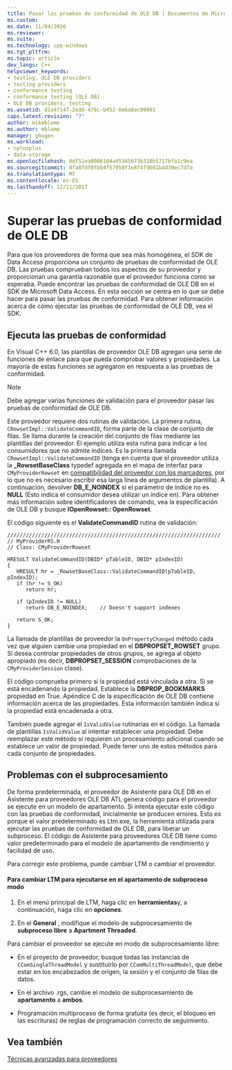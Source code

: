 ```yaml
---
title: Pasar las pruebas de conformidad de OLE DB | Documentos de Microsoft
ms.custom: 
ms.date: 11/04/2016
ms.reviewer: 
ms.suite: 
ms.technology: cpp-windows
ms.tgt_pltfrm: 
ms.topic: article
dev_langs: C++
helpviewer_keywords:
- testing, OLE DB providers
- testing providers
- conformance testing
- conformance testing [OLE DB]
- OLE DB providers, testing
ms.assetid: d1a4f147-2edd-476c-b452-0e6a0ac09891
caps.latest.revision: "7"
author: mikeblome
ms.author: mblome
manager: ghogen
ms.workload:
- cplusplus
- data-storage
ms.openlocfilehash: 0df51ea0086104a45385673b310b5717bfa1c9ea
ms.sourcegitcommit: 8fa8fdf0fbb4f57950f1e8f4f9b81b4d39ec7d7a
ms.translationtype: MT
ms.contentlocale: es-ES
ms.lasthandoff: 12/21/2017
---
```

# <a name="passing-ole-db-conformance-tests"></a>Superar las pruebas de conformidad de OLE DB
Para que los proveedores de forma que sea más homogénea, el SDK de Data Access proporciona un conjunto de pruebas de conformidad de OLE DB. Las pruebas comprueban todos los aspectos de su proveedor y proporcionan una garantía razonable que el proveedor funciona como se esperaba. Puede encontrar las pruebas de conformidad de OLE DB en el SDK de Microsoft Data Access. En esta sección se centra en lo que se debe hacer para pasar las pruebas de conformidad. Para obtener información acerca de cómo ejecutar las pruebas de conformidad de OLE DB, vea el SDK.  
  
## <a name="running-the-conformance-tests"></a>Ejecuta las pruebas de conformidad  
 En Visual C++ 6.0, las plantillas de proveedor OLE DB agregan una serie de funciones de enlace para que pueda comprobar valores y propiedades. La mayoría de estas funciones se agregaron en respuesta a las pruebas de conformidad.  
  
> [!NOTE]
>  Debe agregar varias funciones de validación para el proveedor pasar las pruebas de conformidad de OLE DB.  
  
 Este proveedor requiere dos rutinas de validación. La primera rutina, `CRowsetImpl::ValidateCommandID`, forma parte de la clase de conjunto de filas. Se llama durante la creación del conjunto de filas mediante las plantillas del proveedor. El ejemplo utiliza esta rutina para indicar a los consumidores que no admite índices. Es la primera llamada `CRowsetImpl::ValidateCommandID` (tenga en cuenta que el proveedor utiliza la **_RowsetBaseClass** typedef agregada en el mapa de interfaz para `CMyProviderRowset` en [compatibilidad del proveedor con los marcadores](../../data/oledb/provider-support-for-bookmarks.md), por lo que no es necesario escribir esa larga línea de argumentos de plantilla). A continuación, devolver **DB_E_NOINDEX** si el parámetro de índice no es **NULL** (Esto indica el consumidor desea utilizar un índice en). Para obtener más información sobre identificadores de comando, vea la especificación de OLE DB y busque **IOpenRowset:: OpenRowset**.  
  
 El código siguiente es el **ValidateCommandID** rutina de validación:  
  
```  
/////////////////////////////////////////////////////////////////////  
// MyProviderRS.H  
// Class: CMyProviderRowset   
  
HRESULT ValidateCommandID(DBID* pTableID, DBID* pIndexID)  
{  
   HRESULT hr = _RowsetBaseClass::ValidateCommandID(pTableID, pIndexID);  
   if (hr != S_OK)  
      return hr;  
  
   if (pIndexID != NULL)  
      return DB_E_NOINDEX;    // Doesn't support indexes  
  
   return S_OK;  
}  
```  
  
 La llamada de plantillas de proveedor la `OnPropertyChanged` método cada vez que alguien cambie una propiedad en el **DBPROPSET_ROWSET** grupo. Si desea controlar propiedades de otros grupos, se agrega al objeto apropiado (es decir, **DBPROPSET_SESSION** comprobaciones de la `CMyProviderSession` clase).  
  
 El código comprueba primero si la propiedad está vinculada a otra. Si se está encadenando la propiedad, Establece la **DBPROP_BOOKMARKS** propiedad en True. Apéndice C de la especificación de OLE DB contiene información acerca de las propiedades. Esta información también indica si la propiedad está encadenada a otra.  
  
 También puede agregar el `IsValidValue` rutinarias en el código. La llamada de plantillas `IsValidValue` al intentar establecer una propiedad. Debe reemplazar este método si requieren un procesamiento adicional cuando se establece un valor de propiedad. Puede tener uno de estos métodos para cada conjunto de propiedades.  
  
## <a name="threading-issues"></a>Problemas con el subprocesamiento  
 De forma predeterminada, el proveedor de Asistente para OLE DB en el Asistente para proveedores OLE DB ATL genera código para el proveedor se ejecute en un modelo de apartamento. Si intenta ejecutar este código con las pruebas de conformidad, inicialmente se producen errores. Esto es porque el valor predeterminado es Ltm.exe, la herramienta utilizada para ejecutar las pruebas de conformidad de OLE DB, para liberar un subproceso. El código de Asistente para proveedores OLE DB tiene como valor predeterminado para el modelo de apartamento de rendimiento y facilidad de uso.  
  
 Para corregir este problema, puede cambiar LTM o cambiar el proveedor.  
  
#### <a name="to-change-ltm-to-run-in-apartment-threaded-mode"></a>Para cambiar LTM para ejecutarse en el apartamento de subproceso modo  
  
1.  En el menú principal de LTM, haga clic en **herramientas**y, a continuación, haga clic en **opciones**.  
  
2.  En el **General** , modifique el modelo de subprocesamiento de **subproceso libre** a **Apartment Threaded**.  
  
 Para cambiar el proveedor se ejecute en modo de subprocesamiento libre:  
  
-   En el proyecto de proveedor, busque todas las instancias de `CComSingleThreadModel` y sustituirlo por `CComMultiThreadModel`, que debe estar en los encabezados de origen, la sesión y el conjunto de filas de datos.  
  
-   En el archivo .rgs, cambie el modelo de subprocesamiento de **apartamento** a **ambos**.  
  
-   Programación multiproceso de forma gratuita (es decir, el bloqueo en las escrituras) de reglas de programación correcto de seguimiento.  
  
## <a name="see-also"></a>Vea también  
 [Técnicas avanzadas para proveedores](../../data/oledb/advanced-provider-techniques.md)